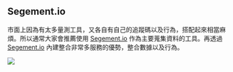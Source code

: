 ## Segement.io

市面上因為有太多量測工具，又各自有自己的追蹤碼以及行為，搭配起來相當麻煩。所以通常大家會推薦使用 [Segement.io](http://segement.io) 作為主要蒐集資料的工具。再透過 [Segement.io](http://segement.io) 內建整合非常多服務的優勢，整合數據以及行為。

![](http://d.pr/i/rMog+)